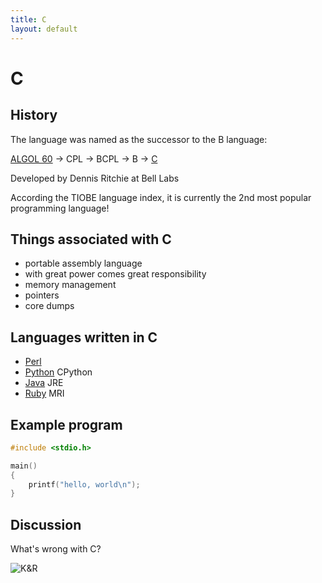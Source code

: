 ```yaml
---
title: C
layout: default
---
```


C
=

History
-------

The language was named as the successor to the B language:

[ALGOL 60](algol) -> CPL -> BCPL -> B -> [C](c)

Developed by Dennis Ritchie at Bell Labs

According the TIOBE language index, it is currently the 2nd most popular programming language!

Things associated with C
------------------------

- portable assembly language
- with great power comes great responsibility
- memory management
- pointers
- core dumps

Languages written in C
----------------------

- [Perl](perl)
- [Python](python) CPython
- [Java](java) JRE
- [Ruby](ruby) MRI

Example program
---------------

```c
#include <stdio.h>

main()
{
    printf("hello, world\n");
}
```

Discussion
----------

What's wrong with C?

![K&R](https://upload.wikimedia.org/wikipedia/en/5/5e/The_C_Programming_Language_cover.svg)
